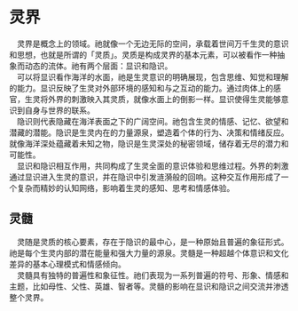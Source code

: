 # 灵界
&emsp;灵界是概念上的领域。祂就像一个无边无际的空间，承载着世间万千生灵的意识和思想，也就是所谓的「灵质」。灵质是构成灵界的基本元素，可以被看作一种抽象而动态的流体。祂有两个层面：显识和隐识。  
&emsp;可以将显识看作海洋的水面，祂是生灵意识的明确展现，包含思维、知觉和理解的能力。显识反映了生灵对外部环境的感知和与之互动的能力。通过肉体上的感官，生灵将外界的刺激映入其灵质，就像水面上的倒影一样。显识使得生灵能够意识到自身与世界的联系。  
&emsp;隐识则代表隐藏在海洋表面之下的广阔空间。祂包含生灵的情感、记忆、欲望和潜藏的潜能。隐识是生灵内在的力量源泉，塑造着个体的行为、决策和情绪反应。就像海洋深处蕴藏着未知之物，隐识是生灵深处的秘密领域，储存着无尽的潜力和可能性。  
&emsp;显识和隐识相互作用，共同构成了生灵全面的意识体验和思维过程。外界的刺激通过显识进入生灵的意识，并在隐识中引发涟漪般的回响。这种交互作用形成了一个复杂而精妙的认知网络，影响着生灵的感知、思考和情感体验。

## 灵髓
&emsp;灵随是灵质的核心要素，存在于隐识的最中心，是一种原始且普遍的象征形式。祂是每个生灵内部的潜在能量和强大力量的源泉。灵髓是一种超越个体意识和文化差异的基本心理模式和情感倾向。  
&emsp;灵髓具有独特的普遍性和象征性。祂们表现为一系列普遍的符号、形象、情感和主题，比如母性、父性、英雄、智者等。灵髓的影响在显识和隐识之间交流并渗透整个灵界。